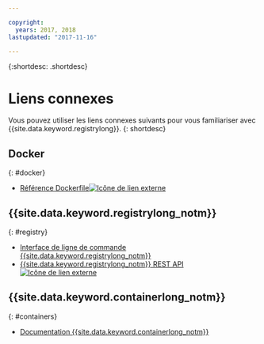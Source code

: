 ```yaml
---

copyright:
  years: 2017, 2018
lastupdated: "2017-11-16"

---
```


{:shortdesc: .shortdesc}


# Liens connexes

Vous pouvez utiliser les liens connexes suivants pour vous familiariser avec {{site.data.keyword.registrylong}}.
{: shortdesc}

## Docker
{: #docker}

<ul>
<li><a href="http://docs.docker.com/engine/reference/builder/" target="_blank">Référence Dockerfile<img src="../../icons/launch-glyph.svg" alt="Icône de lien externe"></a>
</ul>

## {{site.data.keyword.registrylong_notm}}
{: #registry}

<ul>
  <li><a href="registry_cli.html" target="_blank">Interface de ligne de commande {{site.data.keyword.registrylong_notm}}</a></li>
<li><a href="https://registry.ng.bluemix.net/api/doc/" target="_blank">{{site.data.keyword.registrylong_notm}} REST API <img src="../../icons/launch-glyph.svg" alt="Icône de lien externe"></a></li>
</ul>

## {{site.data.keyword.containerlong_notm}}
{: #containers}

* [Documentation {{site.data.keyword.containerlong_notm}}](../../containers/container_index.html)
